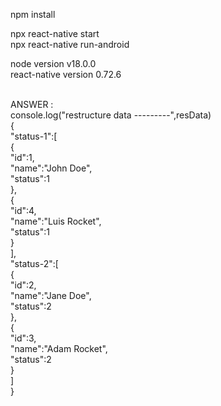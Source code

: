 npm install 

npx react-native start <br> 
npx react-native run-android <br>

node version  v18.0.0 <br>
react-native version 0.72.6 <br> <br>

ANSWER : <br>
      console.log("restructure data ---------",resData)<br>
      {<br>
         "status-1":[<br>
            {<br>
               "id":1,<br>
               "name":"John Doe",<br>
               "status":1<br>
            },<br>
            {<br>
               "id":4,<br>
               "name":"Luis Rocket",<br>
               "status":1<br>
            }<br>
         ],<br>
         "status-2":[<br>
            {<br>
               "id":2,<br>
               "name":"Jane Doe",<br>
               "status":2<br>
            },<br>
            {<br>
               "id":3,<br>
               "name":"Adam Rocket",<br>
               "status":2<br>
            }<br>
         ]<br>
      }